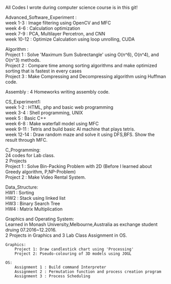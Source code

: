 All Codes I wrote during computer science course is in this git!
  
Advanced_Software_Experiment :  
	week 1-3 : Image filtering using OpenCV and MFC  
	week 4-6 : Calculation optimization  
	week 7-9 : PCA, Multilayer Percetron, and CNN  
	week 10-12 : Optimize Calculation using loop unrolling, CUDA  

Algorithm :  
	Project 1 : Solve 'Maximum Sum Subrectangle' using O(n^6), O(n^4), and O(n^3) methods.  
	Project 2 : Compare time among sorting algorithms and make optimized sorting that is fastest in every cases  
	Project 3 : Make Compressing and Decompressing algorithm using Huffman code.  
  
Assembly : 
	4 Homeworks writing assembly code.  
  
CS_Experiment1:  
	week 1-2 : HTML, php and basic web programming  
	week 3-4 : Shell programming, UNIX  
	week 5 : Basic C++  
	week 6-8 : Make waterfall model using MFC  
	week 9-11 : Tetris and build basic AI machine that plays tetris.  
	week 12-14 : Draw random maze and solve it using DFS,BFS. Show the result through MFC.  
  
C_Programming:  
	24 codes for Lab class.  
	2 Projects  
	Project 1 : Solve Bin-Packing Problem with 2D (Before I learned about Greedy algorithm, P,NP-Problem)  
	Project 2 : Make Video Rental System.  
  
Data_Structure:  
	HW1 : Sorting  
	HW2 : Stack using linked list  
	HW3 : Binary Search Tree  
	HW4 : Matrix Multiplication  
  
Graphics and Operating System:  
	Learned in Monash University,Melbourne,Australia as exchange student druing 07.2016~12.2016.  
	2 Projects in Graphics and 3 Lab Class Assignment in OS.  
	  	
	Graphics:  
		Project 1: Draw candlestick chart using 'Processing'  
		Project 2: Pseudo-colouring of 3D models using JOGL  
	  
	OS:  
		Assignment 1 : Build command Interpreter  
		Assignment 2 : Permutation function and process creation program  
		Assignment 3 : Process Scheduling  


